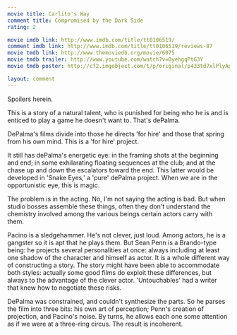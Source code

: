 ```yaml
---
movie title: Carlito's Way
comment title: Compromised by the Dark Side
rating: 2

movie imdb link: http://www.imdb.com/title/tt0106519/
comment imdb link: http://www.imdb.com/title/tt0106519/reviews-87
movie tmdb link: http://www.themoviedb.org/movie/6075
movie tmdb trailer: http://www.youtube.com/watch?v=0yehgqPtG3Y
movie tmdb poster: http://cf2.imgobject.com/t/p/original/p433td7xlPlyApL1RHyyv7NieGQ.jpg

layout: comment
---
```


Spoilers herein.

This is a story of a natural talent, who is punished for being who he is and is enticed to play a game he doesn't want to. That's dePalma.

DePalma's films divide into those he directs 'for hire' and those that spring from his own mind. This is a 'for hire' project.

It still has dePalma's energetic eye: in the framing shots at the beginning and end; in some exhilarating floating sequences at the club; and at the chase up and down the escalators toward the end. This latter would be developed in 'Snake Eyes,' a 'pure' dePalma project. When we are in the opportunistic eye, this is magic.

The problem is in the acting. No, I'm not saying the acting is bad. But when studio bosses assemble these things, often they don't understand the chemistry involved among the various beings certain actors carry with them.

Pacino is a sledgehammer. He's not clever, just loud. Among actors, he is a gangster so it is apt that he plays them. But Sean Penn is a Brando-type being: he projects several personalities at once: always including at least one shadow of the character and himself as actor. It is a whole different way of constructing a story. The story might have been able to accommodate both styles: actually some good films do exploit these differences, but always to the advantage of the clever actor. 'Untouchables' had a writer that knew how to negotiate these risks.

DePalma was constrained, and couldn't synthesize the parts. So he parses the film into three bits: his own art of perception; Penn's creation of projection, and Pacino's noise. By turns, he allows each one some attention as if we were at a three-ring circus. The result is incoherent.